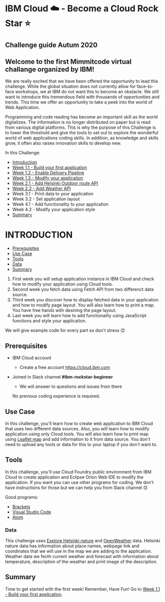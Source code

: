 # IBM Cloud :cloud: -  Become a Cloud Rock Star :star:

## Challenge guide Autum 2020

## Welcome to the first Mimmitcode virtual challange organized by IBM!

We are really excited that we have been offered the opportunity to lead this challenge. While the global situation does not currently allow for face-to-face workshops, we at IBM do not want this to become an obstacle. We still want to introduce this tremendous field with thousands of opportunities and trends. This time we offer an opportunity to take a peek into the world of Web Application.

Programming and code reading has become an important skill as the world digitalizes. The information is no longer distributed on paper but is read from various digital platforms. This is why the purpose of this Challenge is to lower the threshold and give the tools to set out to explore the wonderful world of web applications coding skills. In addition, as knowledge and skills grow, it often also raises innovation skills to develop new.

In this Challenge:
  - [Introduction](#introduction)
  - [Week 1.1 - Build your first application](https://github.com/Sukriva/mimmitkoodaa-cloud-rock-star/tree/main/Week%201.1%20-%20Build%20your%20first%20application)
  - [Week 1.2 - Enable Delivery Pipeline](https://github.com/Sukriva/mimmitkoodaa-cloud-rock-star/tree/main/Week%201.2%20-%20Enable%20Delivery%20Pipeline)
  - [Week 1.3 - Modify your application](https://github.com/Sukriva/mimmitkoodaa-cloud-rock-star/tree/main/Week%201.3%20-%20Modify%20your%20application)
  - [Week 2.1 - Add Helsinki Outdoor route API](https://github.com/Sukriva/mimmitkoodaa-cloud-rock-star/tree/main/Week%202.1%20-%20Add%20Helsinki%20Outdoor%20route%20API)
  - [Week 2.2 - Add Weather API](https://github.com/Sukriva/mimmitkoodaa-cloud-rock-star/tree/main/Week%202.2%20-%20Add%20Weather%20API)
  - Week 3.1 - Print data to your application
  - Week 3.2 - Set application layout
  - Week 4.1 - Add functionality to your application
  - Week 4.2 - Modify your application style
  - [Summary](#summary)


# INTRODUCTION

 - [Prerequisites](#prerequisites)
 - [Use Case](#use-case)
 - [Tools](#tools)
 - [Data](#data)
 - [Summary](#summary)
 
 1. First week you will setup application instance in IBM Cloud and check how to modify your application using Cloud tools.
 2. Second week you fetch data using Fetch API from two differenct data source.
 3. Third week you discover how to display fetched data in your application and how to modify page layout. You will also learn how to print a map. You have free hands with desining the page layout.
 4. Last week you will learn how to add functionality using JavaScript functions and style your application.
 
 We will give example code for every part so don't stress :blush:
 

## Prerequisites
- IBM Cloud account
  - Create a free account https://cloud.ibm.com
  
- Joined in Slack channel **#ibm-rockstar-beginner**
    - We will answer to questions and issues from there
  
  No previous coding experience is required. 
  

## Use Case

In this challenge, you'll learn how to create web application to IBM Cloud that uses two different data sources. Also, you will learn how to modify application using only Cloud tools. You will also learn how to print map using [Leaflet map](https://leafletjs.com) and add information to it from data source. You don't need to upload any tools or data for this to your laptop if you don't want to.


## Tools 

In this challenge, you'll use Cloud Foundry public environment from IBM Cloud to create application and Eclipse Orion Web IDE to modify the application. If you want you can use other programs for coding. We don't have instructions for those but we can help you from Slack channel :blush:

Good programs:
- [Brackets](http://brackets.io)
- [Visual Studio Code](https://code.visualstudio.com)
- [Atom](https://atom.io)


### Data

This challenge uses [Explore Helsinki nature](https://citynature.eu/en/helsinki/) and [OpenWeather](https://openweathermap.org/api) data. Helsinki nature data has information about place names, webpage link and coordinates that we will use in the map we are adding to the application. Weather data we fecth current weather and forecast with information about temperature, description of the weather and print image of the description.


## Summary

Time to get started with the first week! Remember, Have Fun!
Go to [Week 1.1 - Build your first application](https://github.com/Sukriva/mimmitkoodaa-cloud-rock-star/tree/main/Week%201.1%20-%20Build%20your%20first%20application).
